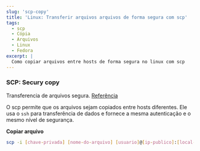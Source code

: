 ```yaml
---
slug: 'scp-copy'
title: 'Linux: Transferir arquivos arquivos de forma segura com scp'
tags:
  - scp
  - Cópia
  - Arquivos
  - Linux
  - Fedora
excerpt: |
  Como copiar arquivos entre hosts de forma segura no linux com scp
---
```


### SCP: Secury copy 

Transferencia de arquivos segura. [Referência](http://www.hypexr.org/linux_scp_help.php)

O scp permite que os arquivos sejam copiados entre hosts diferentes. Ele usa o `ssh` para transferência de dados e fornece a mesma autenticação e o mesmo nível de segurança.

**Copiar arquivo**

```bash
scp -i [chave-privada] [nome-do-arquivo] [usuario]@[ip-publico]:[local-em-que-sera-salvo]
```
